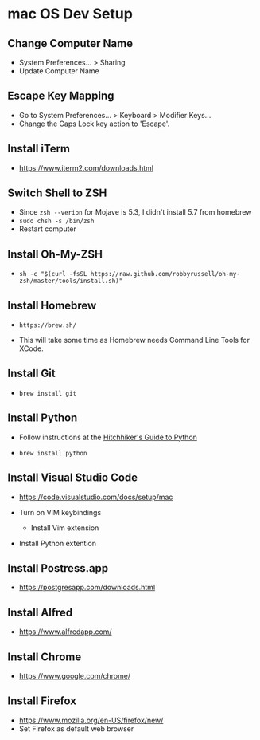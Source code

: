 # mac OS Dev Setup

## Change Computer Name

* System Preferences... > Sharing
* Update Computer Name

## Escape Key Mapping

* Go to System Preferences... > Keyboard > Modifier Keys...
* Change the Caps Lock key action to 'Escape'.

## Install iTerm

* https://www.iterm2.com/downloads.html

## Switch Shell to ZSH

* Since `zsh --verion` for Mojave is 5.3, I didn't install 5.7 from homebrew
* `sudo chsh -s /bin/zsh`
* Restart computer

## Install Oh-My-ZSH

* `sh -c "$(curl -fsSL https://raw.github.com/robbyrussell/oh-my-zsh/master/tools/install.sh)"`

## Install Homebrew

* `https://brew.sh/`

* This will take some time as Homebrew needs Command Line Tools for XCode.

## Install Git

* `brew install git`

## Install Python

* Follow instructions at the [Hitchhiker's Guide to Python](https://docs.python-guide.org/starting/install3/osx/)

* `brew install python`


## Install Visual Studio Code

* https://code.visualstudio.com/docs/setup/mac
* Turn on VIM keybindings

  * Install Vim extension

* Install Python extention

## Install Postress.app

* https://postgresapp.com/downloads.html

## Install Alfred

* https://www.alfredapp.com/

## Install Chrome

* https://www.google.com/chrome/

## Install Firefox

* https://www.mozilla.org/en-US/firefox/new/
* Set Firefox as default web browser
